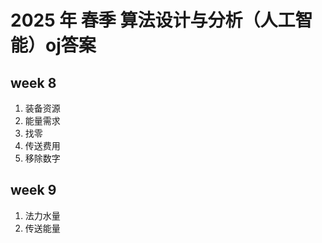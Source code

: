 # 2025 年 春季 算法设计与分析（人工智能）oj答案

## week 8
1. 装备资源
2. 能量需求
3. 找零
4. 传送费用
5. 移除数字
## week 9
1. 法力水量
2. 传送能量
